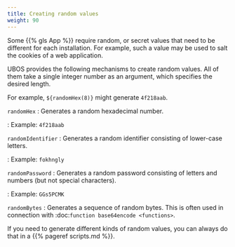 ```yaml
---
title: Creating random values
weight: 90
---
```


Some {{% gls App %}} require random, or secret values that need to be different for
each installation. For example, such a value may be used to salt the
cookies of a web application.

UBOS provides the following mechanisms to create random values. All of them
take a single integer number as an argument, which specifies the desired length.

For example, ``${randomHex(8)}`` might generate ``4f218aab``.

``randomHex``
: Generates a random hexadecimal number.

: Example: ``4f218aab``

``randomIdentifier``
: Generates a random identifier consisting of lower-case letters.

: Example: ``fokhngly``

``randomPassword``
: Generates a random password consisting of letters and numbers
  (but not special characters).

: Example: ``GGs5PCMK``

``randomBytes``
: Generates a sequence of random bytes. This is often used in connection
  with :doc:`function base64encode <functions>`.

If you need to generate different kinds of random values, you can always
do that in a {{% pageref scripts.md %}}.
